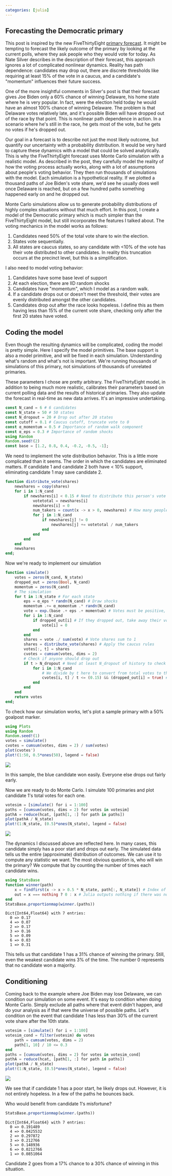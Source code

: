 ```yaml
---
categories: [julia]
---
```

## Forecasting the Democratic primary
This post is inspired by the new FiveThirtyEight [primary forecast](https://fivethirtyeight.com/features/how-fivethirtyeight-2020-primary-model-works/).
It might be tempting to forecast the likely outcome of the primary by looking at the current polls, where
they ask people who they would vote for today. As Nate Silver describes in the description of their
forecast, this approach ignores a lot of complicated nonlinear dynamics. Reality has path dependence:
candidates may drop out, there are discrete thresholds like requiring at least
15% of the vote in a caucus, and a candidate's "momentum" influences their future success.

One of the more insightful comments in Silver's post is that their forecast gives Joe Biden only a 60%
chance of winning Delaware, his home state where he is very popular. In fact, were the
election held today he would have an almost 100% chance of winning Delaware. The problem is that
Delaware votes relatively late, and it's possible Biden will have dropped out of the race by that point.
This is nonlinear path dependence in action. In a scenario where he's still in the race, he gets most of the vote,
but he gets no votes if he's dropped out.

Our goal in a forecast is to describe not just the most likely outcome, but quantify our
uncertainty with a probability distribution. It would be very hard to capture these dynamics with a model that
could be solved analytically.
This is why the FiveThirtyEight forecast uses Monte Carlo simulation with a realistic model. As described
in the post, they carefully model the reality of how the voting process actually works, along with a lot of
assumptions about people's voting behavior. They then run thousands of simulations with the model. Each
simulation is a hypothetical reality. If we plotted a thousand paths of Joe Biden's vote share, we'd see
he usually does well once Delaware is reached, but on a few hundred paths something happened early on and he dropped out.

Monte Carlo simulations allow us to generate probability distributions of highly complex situations without that much effort.
In this post, I create a model of the Democratic primary which is much simpler than the FiveThirtyEight model, but still incorporates
the features I talked about. The voting mechanics in the model works as follows:

1. Candidates need 50% of the total vote share to win the election.
2. States vote sequentially.
3. All states are caucus states, so any candidate with <10% of the vote has their vote distributed to other candidates. In reality this truncation occurs at the precinct level, but this is a simplification.

I also need to model voting behavior:

1. Candidates have some base level of support
2. At each election, there are IID random shocks
3. Candidates have "momentum", which I model as a random walk.
4. If a candidate drops out or doesn't meet the threshold, their votes are evenly distributed amongst the other candidates.
5. Candidates drop out after the race looks hopeless. I define this as them having less than 15%
    of the current vote share, checking only after the first 20 states have voted.

## Coding the model

Even though the resulting dynamics will be complicated, coding the model is pretty simple.
Here I specify the model primitives. The base support is also a model primitive, and will be
fixed in each simulation. Understanding what's random and what's not is important. We're running thousands of simulations of this primary,
not simulations of thousands of unrelated primaries.

These parameters I chose are pretty arbitrary. The FiveThirtyEight model, in addition to being
much more realistic, calibrates their parameters based on current polling data and
the results of historical primaries. They also update the forecast in real-time
as new data arrives. It's an impressive undertaking.

````julia
const N_cand = 6 # 6 candidates
const N_state = 50 # 50 states
const N_dropout = 20 # Drop out after 20 states
const cutoff = 0.1 # Caucus cutoff, truncate vote to 0
const α_momentum = 0.5 # Importance of random walk component
const α_eps = 0.3 # Importance of random shocks
using Random
Random.seed!(2)
const base = [1.2, 0.8, 0.4, -0.2, -0.5, -1];
````






We need to implement the vote distribution behavior. This is a little more complicated than it seems.
The order in which the candidates are eliminated matters. If candidate 1 and candidate 2 both have < 10%
support, eliminating candidate 1 may save candidate 2.

````julia
function distribute_vote(shares)
    newshares = copy(shares)
    for i in 1:N_cand
        if newshares[i] < 0.15 # Need to distribute this person's vote
            votetotal = newshares[i]
            newshares[i] = 0
            num_takers = count(x -> x > 0, newshares) # How many people should receive vote
            for j in 1:N_cand
                if newshares[j] != 0
                    newshares[j] += votetotal / num_takers
                end
            end
        end
    end
    newshares
end;
````





Now we're ready to implement our simulation
````julia
function simulate()
    votes = zeros(N_cand, N_state)
    dropped_out = zeros(Bool, N_cand)
    momentum = zeros(N_cand)
    # The simulation
    for t in 1:N_state # For each state
        eps = α_eps * randn(N_cand) # Draw shocks
        momentum .+= α_momentum .* randn(N_cand)
        vote = exp.(base .+ eps .+ momentum) # Votes must be positive, so use exp
        for i in 1:N_cand
            if dropped_out[i] # If they dropped out, take away their votes
                vote[i] = 0
            end
        end
        shares = vote ./ sum(vote) # Vote shares sum to 1
        shares = distribute_vote(shares) # Apply the caucus rules
        votes[:, t] = shares
        cvotes = cumsum(votes, dims = 2)
        # Check if anyone should drop out
        if t > N_dropout # Need at least N_dropout of history to check this
            for i in 1:N_cand
                # We divide by t here to convert from total votes to the vote share
                cvotes[i, t] / t <= (0.15) && (dropped_out[i] = true) # Race is hopeless
            end
        end
    end
    return votes
end;
````





To check how our simulation works, let's plot a sample primary with a 50% goalpost marker.

````julia
using Plots
using Random
Random.seed!(1)
votes = simulate()
cvotes = cumsum(votes, dims = 2) / sum(votes)
plot(cvotes')
plot!(1:50, 0.5*ones(50), legend = false)
````


![](/figures/2020-01-15-Demonstrating-Monte-Carlo-With-The-538-model_4_1.png)



In this sample, the blue candidate won easily. Everyone else drops out fairly early.

Now we are ready to do Monte Carlo. I simulate 100 primaries and plot candidate 1's
total votes for each one.
````julia
votesim = [simulate() for i = 1:100]
paths = [cumsum(votes, dims = 2) for votes in votesim]
pathA = reduce(hcat, [path[1, :] for path in paths])
plot(pathA / N_state)
plot!(1:N_state, (0.5)*ones(N_state), legend = false)
````


![](/figures/2020-01-15-Demonstrating-Monte-Carlo-With-The-538-model_5_1.png)



The dynamics I discussed above are reflected here. In many cases, this candidate simply has a poor start and drops out early. The simulated data tells us the entire (approximate) distribution of outcomes. We
can use it to compute any statistic we want. The most obvious question is, who will
win the primary? We compute that by counting the number of times each candidate wins.
````julia
using StatsBase
function winner(path)
    x = findfirst(x -> x > 0.5 * N_state, path[:, N_state]) # Index of the winner, if any
    out = x === nothing ? 0 : x # Julia outputs nothing if there was no match
end
StatsBase.proportionmap(winner.(paths))
````


````
Dict{Int64,Float64} with 7 entries:
  0 => 0.17
  4 => 0.07
  2 => 0.17
  3 => 0.16
  5 => 0.09
  6 => 0.03
  1 => 0.31
````




This tells us that candidate 1 has a 31% chance of winning the primary. Still, even the
weakest candidate wins 3% of the time. The number 0 represents that no candidate won a majority.

## Conditioning

Coming back to the example where Joe Biden may lose Delaware, we can condition our simulation on
some event. It's easy to condition when doing Monte Carlo. Simply exclude
all paths where that event didn't happen, and do your analysis as if that were the universe of
possible paths. Let's condition on the event that candidate 1 has less than 30% of the
current vote share after the 10th state.

````julia
votesim = [simulate() for i = 1:100]
votesim_cond = filter(votesim) do votes
    path = cumsum(votes, dims = 2)
    path[1, 10] / 10 <= 0.3
end
paths = [cumsum(votes, dims = 2) for votes in votesim_cond]
pathA = reduce(hcat, [path[1, :] for path in paths])
plot(pathA / N_state)
plot!(1:N_state, (0.5)*ones(N_state), legend = false)
````


![](/figures/2020-01-15-Demonstrating-Monte-Carlo-With-The-538-model_7_1.png)


We see that if candidate 1 has a poor start, he likely drops out. However, it is not
entirely hopeless. In a few of the paths he bounces back.

Who would benefit from candidate 1's misfortune?

````julia
StatsBase.proportionmap(winner.(paths))
````


````
Dict{Int64,Float64} with 7 entries:
  0 => 0.191489
  4 => 0.0425532
  2 => 0.297872
  3 => 0.212766
  5 => 0.148936
  6 => 0.0212766
  1 => 0.0851064
````





Candidate 2 goes from a 17% chance to a 30% chance of winning in this situation.
